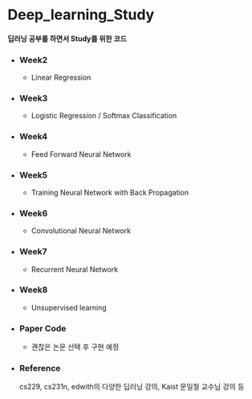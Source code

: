 # Deep_learning_Study
####  딥러닝 공부를 하면서 Study를 위한 코드 

* ### Week2 

  * Linear Regression

* ### Week3

  * Logistic Regression / Softmax Classification

* ### Week4

  * Feed Forward Neural Network

* ### Week5

  * Training Neural Network with Back Propagation

* ### Week6

  * Convolutional Neural Network

* ### Week7

  * Recurrent Neural Network

* ### Week8

  * Unsupervised learning

* ### Paper Code

  * 괜찮은 논문 선택 후 구현 예정

* ### Reference 

  cs229, cs231n, edwith의 다양한 딥러닝 강의, Kaist 문일철 교수님 강의 등 